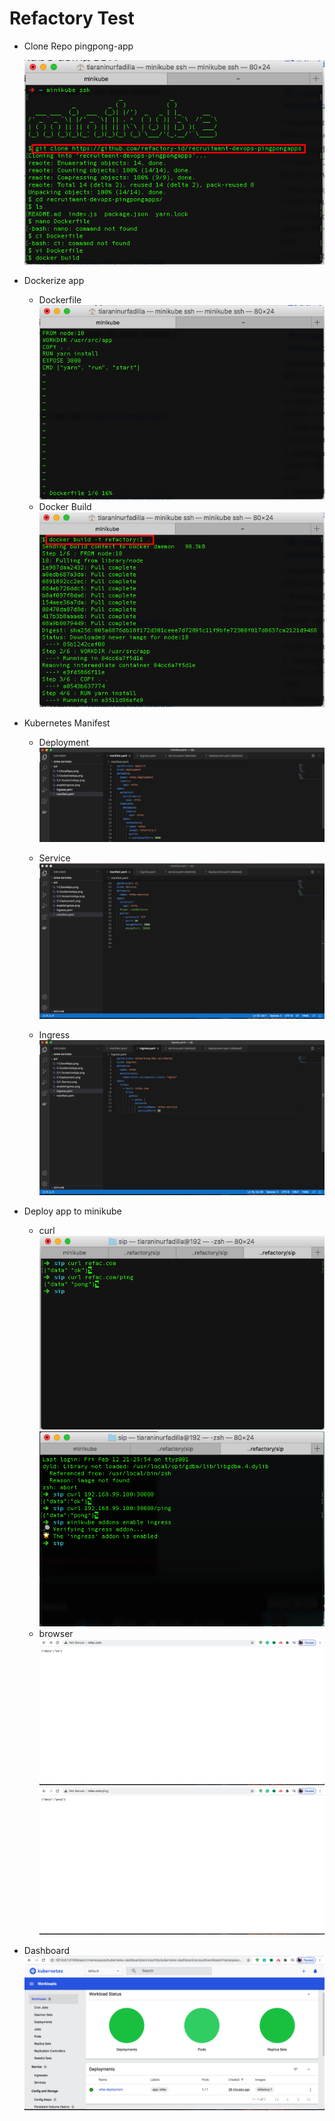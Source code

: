 # Refactory Test

- Clone Repo pingpong-app

  ![Clone](https://github.com/gilbranfairuz/refactoryTest/blob/main/1-CloneRepo.png)

- Dockerize app
  - Dockerfile
    ![Dockerfile](https://github.com/gilbranfairuz/refactoryTest/blob/main/2-DockerizeApp.png)
  - Docker Build
    ![docker build](https://github.com/gilbranfairuz/refactoryTest/blob/main/2%2C1-DockerizeApp.png)

- Kubernetes Manifest
  - Deployment
    ![Deployment](https://github.com/gilbranfairuz/refactoryTest/blob/main/3-Deployment.png)

  - Service
    ![Service](https://github.com/gilbranfairuz/refactoryTest/blob/main/3%2C2-Service.png)

  - Ingress
    ![Ingress](https://github.com/gilbranfairuz/refactoryTest/blob/main/3%2C3-Ingress.png)

- Deploy app to minikube
  - curl
    ![curl](https://github.com/gilbranfairuz/refactoryTest/blob/main/4.png)
    ![curl](https://github.com/gilbranfairuz/refactoryTest/blob/main/enableIngress.png)
  - browser
    ![domain](https://github.com/gilbranfairuz/refactoryTest/blob/main/4%2C3.png)
    ![domain](https://github.com/gilbranfairuz/refactoryTest/blob/main/4%2C4.png)

- Dashboard
  ![dashboard](https://github.com/gilbranfairuz/refactoryTest/blob/main/5-MinikubeDashboard.png)

 